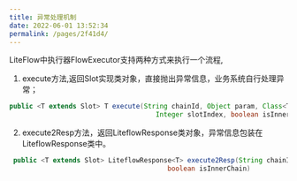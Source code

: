 ```yaml
---
title: 异常处理机制
date: 2022-06-01 13:52:34
permalink: /pages/2f41d4/
---
```


LiteFlow中执行器FlowExecutor支持两种方式来执行一个流程,
1. execute方法,返回Slot实现类对象，直接抛出异常信息，业务系统自行处理异常；
```java
public <T extends Slot> T execute(String chainId, Object param, Class<T> slotClazz,
                                     Integer slotIndex, boolean isInnerChain) throws Exception
```
2. execute2Resp方法，返回LiteflowResponse类对象，异常信息包装在LiteflowResponse类中。
```java
 public <T extends Slot> LiteflowResponse<T> execute2Resp(String chainId, Object param, Class<T> slotClazz, Integer slotIndex,
                                        boolean isInnerChain)
```